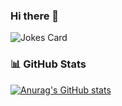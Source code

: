 ### Hi there 👋

![Jokes Card](https://readme-jokes.vercel.app/api)
<br/>
### 📊 GitHub Stats
[![Anurag's GitHub stats](https://github-readme-stats.vercel.app/api?username=ernestohkirk&show_icons=true&theme=swift)](https://github.com/anuraghazra/github-readme-stats)
<!---[![Top Langs](https://github-readme-stats.vercel.app/api/top-langs/?username=ernestohkirk&layout=compact&theme=tokyonight)](https://github.com/anuraghazra/github-readme-stats)
-->
<br/>
<!--
**ErnestoHkirk/ErnestoHKirk** is a ✨ _special_ ✨ repository because its `README.md` (this file) appears on your GitHub profile.

Here are some ideas to get you started:

- 🔭 I’m currently working on ...
- 🌱 I’m currently learning ...
- 👯 I’m looking to collaborate on ...
- 🤔 I’m looking for help with ...
- 💬 Ask me about ...
- 📫 How to reach me: ...
- 😄 Pronouns: ...
- ⚡ Fun fact: ...
-->
